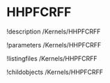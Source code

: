 <!-- MOOSE Documentation Stub: Remove this when content is added. -->

# HHPFCRFF
!description /Kernels/HHPFCRFF

!parameters /Kernels/HHPFCRFF

!listingfiles /Kernels/HHPFCRFF

!childobjects /Kernels/HHPFCRFF
